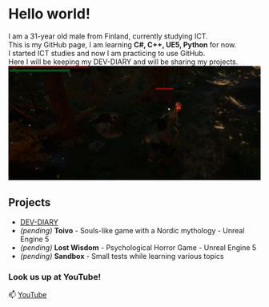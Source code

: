 # Hello world!
I am a 31-year old male from Finland, currently studying ICT.  
This is my GitHub page, I am learning **C#, C++, UE5, Python** for now.  
I started ICT studies and now I am practicing to use GitHub.  
Here I will be keeping my DEV-DIARY and will be sharing my projects.  
![Banner](image.png)

## Projects
- [DEV-DIARY](https://github.com/donde94/DEV-DIARY)
- *(pending)* **Toivo** - Souls-like game with a Nordic mythology - Unreal Engine 5
- *(pending)* **Lost Wisdom** - Psychological Horror Game - Unreal Engine 5
- *(pending)* **Sandbox** - Small tests while learning various topics

### Look us up at YouTube!
📫 [YouTube](https://www.youtube.com/@KorentoInteractive)

<!--
**donde94/donde94** is a ✨ _special_ ✨ repository because its `README.md` (this file) appears on your GitHub profile.

Here are some ideas to get you started:

- 🔭 I’m currently working on ...
- 🌱 I’m currently learning ...
- 👯 I’m looking to collaborate on ...
- 🤔 I’m looking for help with ...
- 💬 Ask me about ...
- 📫 How to reach me: ...
- 😄 Pronouns: ...
- ⚡ Fun fact: ...
-->
